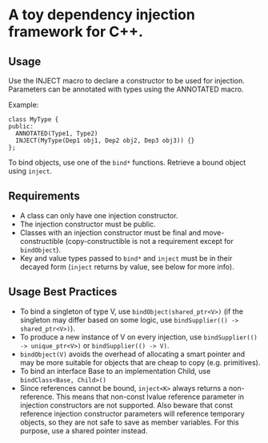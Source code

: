 # A toy dependency injection framework for C++.

## Usage

Use the INJECT macro to declare a constructor to be used for injection. Parameters can be annotated with types using the ANNOTATED macro.

Example:

```
class MyType {
public:
  ANNOTATED(Type1, Type2)
  INJECT(MyType(Dep1 obj1, Dep2 obj2, Dep3 obj3)) {}
};
```

To bind objects, use one of the `bind*` functions. Retrieve a bound object  using `inject`.

## Requirements
* A class can only have one injection constructor.
* The injection constructor must be public.
* Classes with an injection constructor must be final and move-constructible (copy-constructible is not a requirement except for `bindObject`).
* Key and value types passed to `bind*` and `inject` must be in their decayed form (`inject` returns by value, see below for more info).


## Usage Best Practices
* To bind a singleton of type V, use `bindObject(shared_ptr<V>)` (if the singleton may differ based on some logic, use `bindSupplier(() -> shared_ptr<V>)`).
* To produce a new instance of V on every injection, use `bindSupplier(() -> unique_ptr<V>)` or `bindSupplier(() -> V)`.
* `bindObject(V)` avoids the overhead of allocating a smart pointer and may be more suitable for objects that are cheap to copy (e.g. primitives).
* To bind an interface Base to an implementation Child, use `bindClass<Base, Child>()`
* Since references cannot be bound, `inject<K>` always returns a non-reference. This means that non-const lvalue reference parameter in injection constructors are not supported. Also beware that const reference injection constructor parameters will reference temporary objects, so they are not safe to save as member variables. For this purpose, use a shared pointer instead.

